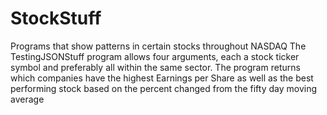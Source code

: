 # StockStuff
Programs that show patterns in certain stocks throughout NASDAQ
The TestingJSONStuff program allows four arguments, each a stock ticker symbol and preferably all within the same sector. The program returns which
companies have the highest Earnings per Share as well as the best performing stock based on the percent changed from the fifty day moving average
